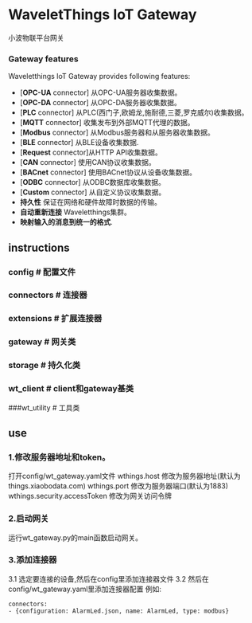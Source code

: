 # WaveletThings IoT Gateway  

小波物联平台网关

### Gateway features

Waveletthings IoT Gateway provides following features:  

 - [**OPC-UA** connector] 从OPC-UA服务器收集数据。
 - [**OPC-DA** connector] 从OPC-DA服务器收集数据。
 - [**PLC** connector] 从PLC(西门子,欧姆龙,施耐德,三菱,罗克威尔)收集数据。
 - [**MQTT** connector] 收集发布到外部MQTT代理的数据。 
 - [**Modbus** connector] 从Modbus服务器和从服务器收集数据。
 - [**BLE** connector] 从BLE设备收集数据.
 - [**Request** connector]从HTTP API收集数据。
 - [**CAN** connector] 使用CAN协议收集数据。
 - [**BACnet** connector] 使用BACnet协议从设备收集数据。
 - [**ODBC** connector] 从ODBC数据库收集数据。
 - [**Custom** connector] 从自定义协议收集数据。
 - **持久性** 保证在网络和硬件故障时数据的传输。
 - **自动重新连接** Waveletthings集群。
 - **映射输入的消息到统一的格式**.
  
## instructions

### config # 配置文件
### connectors # 连接器
### extensions # 扩展连接器
### gateway # 网关类
### storage # 持久化类
### wt_client # client和gateway基类
###wt_utility # 工具类

## use

### 1.修改服务器地址和token。

打开config/wt_gateway.yaml文件
wthings.host 修改为服务器地址(默认为things.xiaobodata.com)
wthings.port 修改为服务器端口(默认为1883)
wthings.security.accessToken 修改为网关访问令牌

### 2.启动网关

运行wt_gateway.py的main函数启动网关。

### 3.添加连接器

3.1 选定要连接的设备,然后在config里添加连接器文件
3.2 然后在config/wt_gateway.yaml里添加连接器配置
例如:
```
connectors:
- {configuration: AlarmLed.json, name: AlarmLed, type: modbus}
```
